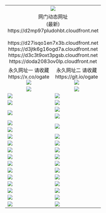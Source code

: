 ﻿<table>
  <tr></tr>
  <tr><td colspan=2 align=center><img src="https://d2mp97pludohbt.cloudfront.net/Up/oGate.jpg" /></td></tr>
  <tr><td colspan=2 align=center>网门动态网址<br/>(最新)
<br>https://d2mp97pludohbt.cloudfront.net
<br/>
<br>https://d27isqo1en7x3b.cloudfront.net
<br>https://d3jtk6g16ogd7a.cloudfront.net
<br>https://d3c3t9oxt3pgsb.cloudfront.net
<br>https://doda2083ov0lp.cloudfront.net
    </td>
  </tr>
  <tr>
    <td align=center>永久网址一 请收藏<br/>https://x.co/ogate<br><a href="https://d2mp97pludohbt.cloudfront.net/Up/0WMGDL1.png"><img src="https://d2mp97pludohbt.cloudfront.net/Up/0WMGD1.png" /></a></td>
    <td align=center>永久网址二 请收藏<br/>https://git.io/ogate<br><a href="https://d2mp97pludohbt.cloudfront.net/Up/0WMGDL2.png"><img src="https://d2mp97pludohbt.cloudfront.net/Up/0WMGD2.png" /></a></td>
  </tr>
  <tr>
    <td align=center><a href="https://d2mp97pludohbt.cloudfront.net/?from=github"><img src="https://d2mp97pludohbt.cloudfront.net/Up/0WMPG.jpg" /></a></td>
    <td align=center><a href="https://d2mp97pludohbt.cloudfront.net/ogUP.aspx?name=0oGate.apk&from=github"><img src="https://d2mp97pludohbt.cloudfront.net/Up/0WMAZ.jpg" /></a></td>
  </tr>
  <tr>
    <td><a href="https://d2mp97pludohbt.cloudfront.net/oNote.aspx?id=oGate&from=github" target="_blank"><img src="https://d2mp97pludohbt.cloudfront.net/Up/0WCYY.jpg" /></a></td>
    <td><a href="https://d2mp97pludohbt.cloudfront.net/oNote.aspx?id=oNote&from=github" target="_blank"><img src="https://d2mp97pludohbt.cloudfront.net/Up/0WZTT.jpg" /></a></td>
  </tr>
  <tr>
    <td><a href="https://d2mp97pludohbt.cloudfront.net/ogDY.aspx?from=github" target="_blank"><img src="https://d2mp97pludohbt.cloudfront.net/Up/DY.jpg"/></a></td>
    <td><a href="https://d2mp97pludohbt.cloudfront.net/ogST.aspx?from=github" target="_blank"><img src="https://d2mp97pludohbt.cloudfront.net/Up/ST.jpg"/></a></td>
  </tr>
  <tr>
    <td rowspan=2><a href="https://d2mp97pludohbt.cloudfront.net/ogUP.aspx?name=WJ.mp4&count=240P:1,480P:1&from=github" target="_blank"><img src="https://d2mp97pludohbt.cloudfront.net/Up/WJ.jpg" /></a></td>
    <td><a href="https://d2mp97pludohbt.cloudfront.net/ogUP.aspx?name=DKC.mp4&count=17&from=github" target="_blank"><img src="https://d2mp97pludohbt.cloudfront.net/Up/DKC.jpg" /></a></td> 
  </tr>
  <tr>
    <td><a href="https://d2mp97pludohbt.cloudfront.net/ogUP.aspx?name=LRWS.mp4&count=6B:16,5A:10,5B:35,4A:14,4B:19,3A:10,3B:26,2A:16,2B:21,1A:23,1B:29&from=github" target="_blank"><img src="https://d2mp97pludohbt.cloudfront.net/Up/LRWS.jpg" /></a></td>
  </tr>
  <tr>
    <td><a href="https://d2mp97pludohbt.cloudfront.net/ogUP.aspx?name=JQR.mp4&count=2&from=github" target="_blank"><img src="https://d2mp97pludohbt.cloudfront.net/Up/JQR.jpg" /></a></td>   
    <td rowspan=2><a href="https://d2mp97pludohbt.cloudfront.net/ogUP.aspx?name=JP.mp4&count=9&from=github" target="_blank"><img src="https://d2mp97pludohbt.cloudfront.net/Up/JP.jpg" /></td>
  </tr>
  <tr>
    <td><a href="https://d2mp97pludohbt.cloudfront.net/ogUP.aspx?name=ZSJ.mp4&count=16&from=github" target="_blank"><img src="https://d2mp97pludohbt.cloudfront.net/Up/ZSJ.jpg" /></a></td>
  </tr>
  <tr>
    <td><a href="https://d2mp97pludohbt.cloudfront.net/ogUP.aspx?name=SSZJ.mp4&count=240P:6,360P:6&from=github" target="_blank"><img src="https://d2mp97pludohbt.cloudfront.net/Up/SSZJ.jpg" /></a></td>
    <td><a href="https://d2mp97pludohbt.cloudfront.net/ogUP.aspx?name=WH.mp4&from=github" target="_blank"><img src="https://d2mp97pludohbt.cloudfront.net/Up/WH.jpg" /></a></td>
  </tr>
  <tr>
    <td><a href="https://d2mp97pludohbt.cloudfront.net/ogUP.aspx?name=3XZM.mp4&count=240P:1,480P:1&from=github" target="_blank"><img src="https://d2mp97pludohbt.cloudfront.net/Up/3XZM.jpg" /></a></td>
    <td><a href="https://d2mp97pludohbt.cloudfront.net/ogUP.aspx?name=TRHY.mp4&from=github" target="_blank"><img src="https://d2mp97pludohbt.cloudfront.net/Up/TRHY.jpg" /></a></td>
  </tr>
  <tr>
    <td><a href="https://d2mp97pludohbt.cloudfront.net/ogUP.aspx?name=DWHM.mp4&from=github" target="_blank"><img src="https://d2mp97pludohbt.cloudfront.net/Up/DWHM.jpg" /></a></td>
    <td><a href="https://d2mp97pludohbt.cloudfront.net/ogUP.aspx?name=XTFY.mp4&count=24&from=github" target="_blank"><img src="https://d2mp97pludohbt.cloudfront.net/Up/XTFY.jpg" /></a></td>
  </tr>
  <tr>
    <td><a href="https://d2mp97pludohbt.cloudfront.net/ogUP.aspx?name=4SQQ.mp4&count=06:15&current=06:15&from=github" target="_blank"><img src="https://d2mp97pludohbt.cloudfront.net/Up/4SQQ0.jpg" /></a></td>
    <td><a href="https://d2mp97pludohbt.cloudfront.net/ogUP.aspx?name=4SHQ.mp4&count=06:17&current=06:17&from=github" target="_blank"><img src="https://d2mp97pludohbt.cloudfront.net/Up/4SHQ0.jpg" /></a></td>
  </tr>
  <tr>
    <td><a href="https://d2mp97pludohbt.cloudfront.net/ogUP.aspx?name=4SZG.mp4&count=06:18&current=06:17&from=github" target="_blank"><img src="https://d2mp97pludohbt.cloudfront.net/Up/4SZG0.jpg" /></a></td>
    <td><a href="https://d2mp97pludohbt.cloudfront.net/ogUP.aspx?name=4SDJ.mp4&count=06:28&current=06:27&from=github" target="_blank"><img src="https://d2mp97pludohbt.cloudfront.net/Up/4SDJ0.jpg" /></a></td>
  </tr>
  <tr>
    <td><a href="https://d2mp97pludohbt.cloudfront.net/onUP.aspx?name=https://x.co/dtw99&from=github" target="_blank"><img src="https://d2mp97pludohbt.cloudfront.net/Up/0DTW.jpg"/></a></td>
    <td><a href="https://d2mp97pludohbt.cloudfront.net/onUP.aspx?name=https://d2ao90bsskjq20.cloudfront.net/acenter/&from=github" target="_blank"><img src="https://d2mp97pludohbt.cloudfront.net/Up/0TDW.jpg" /></a></td>
  </tr>
  <tr>
    <td><a href="https://d2mp97pludohbt.cloudfront.net/onUP.aspx?name=https://d23nscda4f4lvy.cloudfront.net/gb/nsc413.htm&from=github" target="_blank"><img src="https://d2mp97pludohbt.cloudfront.net/Up/0DJY.jpg" /></a></td>
    <td><a href="https://d2mp97pludohbt.cloudfront.net/onUP.aspx?name=https://dgocdxv5343dc.cloudfront.net/xtr/gb/prog204.html&from=github" target="_blank"><img src="https://d2mp97pludohbt.cloudfront.net/Up/0XTR.jpg" /></a></td>
  </tr>
  <tr>
    <td><a href="https://d2mp97pludohbt.cloudfront.net/onUP.aspx?name=https://d7203y8eitivv.cloudfront.net&from=github" target="_blank"><img src="https://d2mp97pludohbt.cloudfront.net/Up/0MHW.jpg" /></a></td>
    <td><a href="https://d2mp97pludohbt.cloudfront.net/onUP.aspx?name=https://d38z1xzg5vtneh.cloudfront.net&from=github" target="_blank"><img src="https://d2mp97pludohbt.cloudfront.net/Up/0ZJW.jpg" /></a></td>
  </tr>
  <tr>
    <td><a href="https://d2mp97pludohbt.cloudfront.net/ogUP.aspx?name=FG.zip&from=github" target="_blank"><img src="https://d2mp97pludohbt.cloudfront.net/Up/FG.jpg" /></a></td>
    <td><a href="https://d2mp97pludohbt.cloudfront.net/ogUP.aspx?name=FGA.apk&from=github" target="_blank"><img src="https://d2mp97pludohbt.cloudfront.net/Up/FGA.jpg" /></a></td>
  </tr>
  <tr>
    <td><a href="https://d2mp97pludohbt.cloudfront.net/ogUP.aspx?name=U.zip&from=github" target="_blank"><img src="https://d2mp97pludohbt.cloudfront.net/Up/U.jpg" /></a></td>
    <td><a href="https://d2mp97pludohbt.cloudfront.net/ogUP.aspx?name=UA.apk&from=github" target="_blank"><img src="https://d2mp97pludohbt.cloudfront.net/Up/UA.jpg" /></a></td>
  </tr>
  <tr>
    <td><a href="https://d2mp97pludohbt.cloudfront.net/ogUP.aspx?name=0iPPOTV.zip&from=github" target="_blank"><img src="https://d2mp97pludohbt.cloudfront.net/Up/0iPPOTV.jpg" /></a></td>
    <td><a href="https://d2mp97pludohbt.cloudfront.net/ogUP.aspx?name=0iNTD.apk&from=github" target="_blank"><img src="https://d2mp97pludohbt.cloudfront.net/Up/0iNTD.jpg" /></a></td>
  </tr>
</table>

